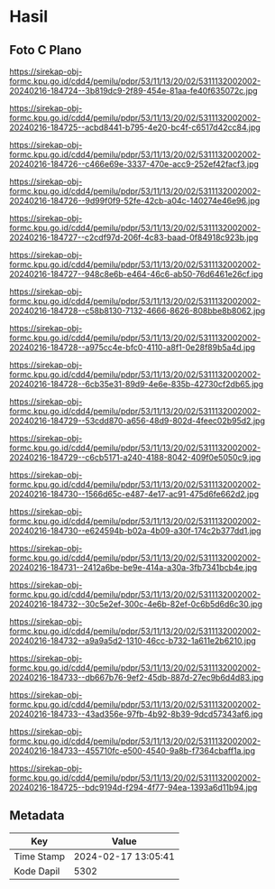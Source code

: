 # Hasil

## Foto C Plano

https://sirekap-obj-formc.kpu.go.id/cdd4/pemilu/pdpr/53/11/13/20/02/5311132002002-20240216-184724--3b819dc9-2f89-454e-81aa-fe40f635072c.jpg

https://sirekap-obj-formc.kpu.go.id/cdd4/pemilu/pdpr/53/11/13/20/02/5311132002002-20240216-184725--acbd8441-b795-4e20-bc4f-c6517d42cc84.jpg

https://sirekap-obj-formc.kpu.go.id/cdd4/pemilu/pdpr/53/11/13/20/02/5311132002002-20240216-184726--c466e69e-3337-470e-acc9-252ef42facf3.jpg

https://sirekap-obj-formc.kpu.go.id/cdd4/pemilu/pdpr/53/11/13/20/02/5311132002002-20240216-184726--9d99f0f9-52fe-42cb-a04c-140274e46e96.jpg

https://sirekap-obj-formc.kpu.go.id/cdd4/pemilu/pdpr/53/11/13/20/02/5311132002002-20240216-184727--c2cdf97d-206f-4c83-baad-0f84918c923b.jpg

https://sirekap-obj-formc.kpu.go.id/cdd4/pemilu/pdpr/53/11/13/20/02/5311132002002-20240216-184727--948c8e6b-e464-46c6-ab50-76d6461e26cf.jpg

https://sirekap-obj-formc.kpu.go.id/cdd4/pemilu/pdpr/53/11/13/20/02/5311132002002-20240216-184728--c58b8130-7132-4666-8626-808bbe8b8062.jpg

https://sirekap-obj-formc.kpu.go.id/cdd4/pemilu/pdpr/53/11/13/20/02/5311132002002-20240216-184728--a975cc4e-bfc0-4110-a8f1-0e28f89b5a4d.jpg

https://sirekap-obj-formc.kpu.go.id/cdd4/pemilu/pdpr/53/11/13/20/02/5311132002002-20240216-184728--6cb35e31-89d9-4e6e-835b-42730cf2db65.jpg

https://sirekap-obj-formc.kpu.go.id/cdd4/pemilu/pdpr/53/11/13/20/02/5311132002002-20240216-184729--53cdd870-a656-48d9-802d-4feec02b95d2.jpg

https://sirekap-obj-formc.kpu.go.id/cdd4/pemilu/pdpr/53/11/13/20/02/5311132002002-20240216-184729--c6cb5171-a240-4188-8042-409f0e5050c9.jpg

https://sirekap-obj-formc.kpu.go.id/cdd4/pemilu/pdpr/53/11/13/20/02/5311132002002-20240216-184730--1566d65c-e487-4e17-ac91-475d6fe662d2.jpg

https://sirekap-obj-formc.kpu.go.id/cdd4/pemilu/pdpr/53/11/13/20/02/5311132002002-20240216-184730--e624594b-b02a-4b09-a30f-174c2b377dd1.jpg

https://sirekap-obj-formc.kpu.go.id/cdd4/pemilu/pdpr/53/11/13/20/02/5311132002002-20240216-184731--2412a6be-be9e-414a-a30a-3fb7341bcb4e.jpg

https://sirekap-obj-formc.kpu.go.id/cdd4/pemilu/pdpr/53/11/13/20/02/5311132002002-20240216-184732--30c5e2ef-300c-4e6b-82ef-0c6b5d6d6c30.jpg

https://sirekap-obj-formc.kpu.go.id/cdd4/pemilu/pdpr/53/11/13/20/02/5311132002002-20240216-184732--a9a9a5d2-1310-46cc-b732-1a611e2b6210.jpg

https://sirekap-obj-formc.kpu.go.id/cdd4/pemilu/pdpr/53/11/13/20/02/5311132002002-20240216-184733--db667b76-9ef2-45db-887d-27ec9b6d4d83.jpg

https://sirekap-obj-formc.kpu.go.id/cdd4/pemilu/pdpr/53/11/13/20/02/5311132002002-20240216-184733--43ad356e-97fb-4b92-8b39-9dcd57343af6.jpg

https://sirekap-obj-formc.kpu.go.id/cdd4/pemilu/pdpr/53/11/13/20/02/5311132002002-20240216-184733--455710fc-e500-4540-9a8b-f7364cbaff1a.jpg

https://sirekap-obj-formc.kpu.go.id/cdd4/pemilu/pdpr/53/11/13/20/02/5311132002002-20240216-184725--bdc9194d-f294-4f77-94ea-1393a6d11b94.jpg


## Metadata

| Key        | Value               |
| ---------- | ------------------- |
| Time Stamp | 2024-02-17 13:05:41 |
| Kode Dapil | 5302                |



